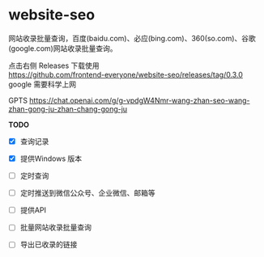 # website-seo
网站收录批量查询，百度(baidu.com)、必应(bing.com)、360(so.com)、谷歌(google.com)网站收录批量查询。

点击右侧 Releases 下载使用  
https://github.com/frontend-everyone/website-seo/releases/tag/0.3.0  
google 需要科学上网

GPTS
https://chat.openai.com/g/g-vpdgW4Nmr-wang-zhan-seo-wang-zhan-gong-ju-zhan-chang-gong-ju

**TODO**
  - [x] 查询记录  
  - [x] 提供Windows 版本
  - [ ] 定时查询
  - [ ] 定时推送到微信公众号、企业微信、邮箱等
  - [ ] 提供API
  - [ ] 批量网站收录批量查询
  - [ ] 导出已收录的链接


  
